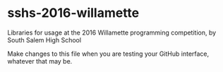 # sshs-2016-willamette
Libraries for usage at the 2016 Willamette programming competition, by South Salem High School

Make changes to this file when you are testing your GitHub interface, whatever that may be.